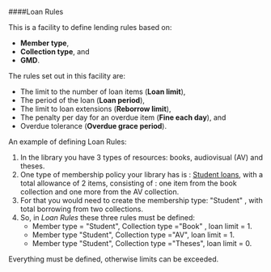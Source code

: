 ####Loan Rules

This is a facility to define lending rules based on: 
- **Member type**, 
- **Collection type**, and 
- **GMD**. 

The rules set out in this facility are: 
- The limit to the number of loan items (**Loan limit**), 
- The period of the loan (**Loan period**), 
- The limit to loan extensions (**Reborrow limit**), 
- The penalty per day for an overdue item (**Fine each day**), and 
- Overdue tolerance (**Overdue grace period**).

An example of defining Loan Rules:

1. In the library you have 3 types of resources: books, audiovisual (AV) and theses.
2. One type of membership policy your library has is : <u>Student loans</u>, with a total allowance of 2 items, consisting of : one item from the book collection and one more from the AV collection.
3. For that you would need to create the membership type: "Student" , with total borrowing from two collections.
4. So, in *Loan Rules* these three rules must be defined:
	- Member type = "Student", Collection type ="Book" , loan limit = 1.
	- Member type "Student", Collection type ="AV",  loan limit = 1.
	- Member type "Student", Collection type ="Theses",  loan limit = 0.

Everything must be defined, otherwise limits can be exceeded.
